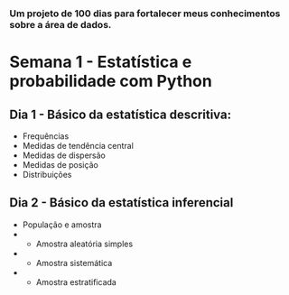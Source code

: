 ### Um projeto de 100 dias para fortalecer meus conhecimentos sobre a área de dados.

# Semana 1 - Estatística e probabilidade com Python

## Dia 1 - Básico da estatística descritiva: 
- Frequências
- Medidas de tendência central
- Medidas de dispersão
- Medidas de posição
- Distribuições

## Dia 2 - Básico da estatística inferencial
- População e amostra
- - Amostra aleatória simples
- - Amostra sistemática
- - Amostra estratificada